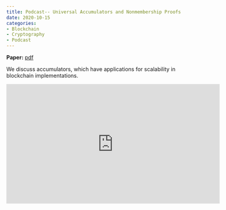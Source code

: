 ```yaml
---
title: Podcast-- Universal Accumulators and Nonmembership Proofs 
date: 2020-10-15
categories:
- Blockchain
- Cryptography 
- Podcast
---
```


**Paper:** [pdf](https://www.cerias.purdue.edu/assets/pdf/bibtex_archive/2007-47.pdf)

We discuss accumulators, which have applications for scalability in blockchain implementations.

<iframe width="560" height="315" src="https://www.youtube.com/embed/x9EgM5LmGDc" frameborder="0" allow="accelerometer; autoplay; clipboard-write; encrypted-media; gyroscope; picture-in-picture" allowfullscreen></iframe>
